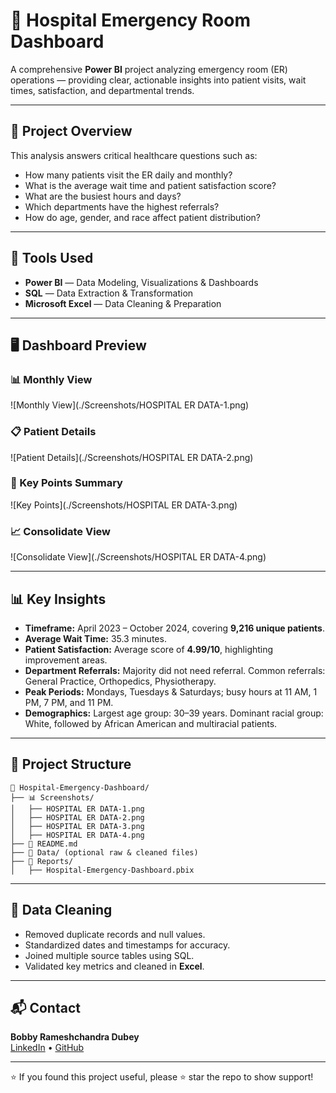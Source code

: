 # 🏥 Hospital Emergency Room Dashboard

A comprehensive **Power BI** project analyzing emergency room (ER) operations — providing clear, actionable insights into patient visits, wait times, satisfaction, and departmental trends.

---

## 📌 Project Overview

This analysis answers critical healthcare questions such as:
- How many patients visit the ER daily and monthly?
- What is the average wait time and patient satisfaction score?
- What are the busiest hours and days?
- Which departments have the highest referrals?
- How do age, gender, and race affect patient distribution?

---

## 🧰 Tools Used

- **Power BI** — Data Modeling, Visualizations & Dashboards
- **SQL** — Data Extraction & Transformation
- **Microsoft Excel** — Data Cleaning & Preparation

---

## 🖥️ Dashboard Preview

### 📊 Monthly View
![Monthly View](./Screenshots/HOSPITAL ER DATA-1.png)

### 📋 Patient Details
![Patient Details](./Screenshots/HOSPITAL ER DATA-2.png)

### 📌 Key Points Summary
![Key Points](./Screenshots/HOSPITAL ER DATA-3.png)

### 📈 Consolidate View
![Consolidate View](./Screenshots/HOSPITAL ER DATA-4.png)

---

## 📊 Key Insights

- **Timeframe:** April 2023 – October 2024, covering **9,216 unique patients**.
- **Average Wait Time:** 35.3 minutes.
- **Patient Satisfaction:** Average score of **4.99/10**, highlighting improvement areas.
- **Department Referrals:** Majority did not need referral. Common referrals: General Practice, Orthopedics, Physiotherapy.
- **Peak Periods:** Mondays, Tuesdays & Saturdays; busy hours at 11 AM, 1 PM, 7 PM, and 11 PM.
- **Demographics:** Largest age group: 30–39 years. Dominant racial group: White, followed by African American and multiracial patients.

---

## 📁 Project Structure

```
📂 Hospital-Emergency-Dashboard/
├── 📊 Screenshots/
│   ├── HOSPITAL ER DATA-1.png
│   ├── HOSPITAL ER DATA-2.png
│   ├── HOSPITAL ER DATA-3.png
│   ├── HOSPITAL ER DATA-4.png
├── 📘 README.md
├── 📂 Data/ (optional raw & cleaned files)
├── 📂 Reports/
│   ├── Hospital-Emergency-Dashboard.pbix
```

---

## 🧹 Data Cleaning

- Removed duplicate records and null values.
- Standardized dates and timestamps for accuracy.
- Joined multiple source tables using SQL.
- Validated key metrics and cleaned in **Excel**.

---

## 📬 Contact

**Bobby Rameshchandra Dubey**  
[LinkedIn](https://www.linkedin.com/in/bobbydubey) • [GitHub](https://github.com/Bobby95453)

---

⭐ If you found this project useful, please ⭐ star the repo to show support!
